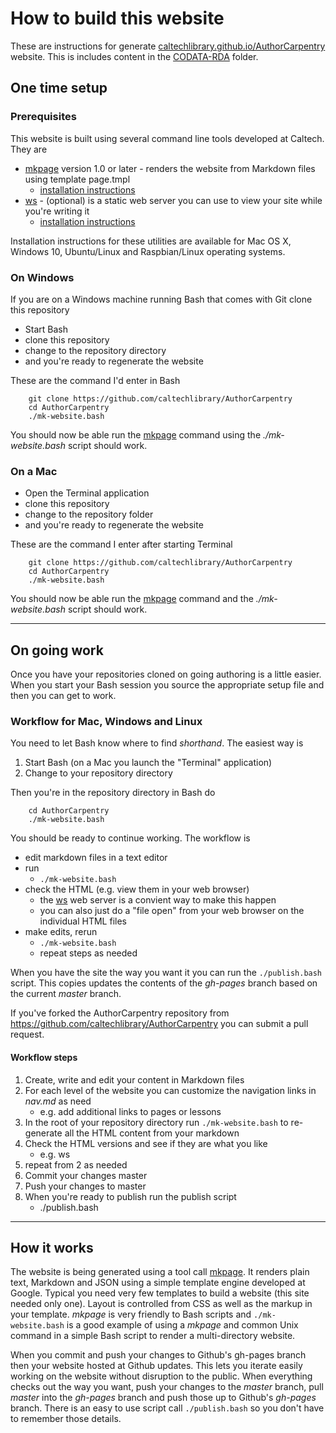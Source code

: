 

# How to build this website

These are instructions for generate [caltechlibrary.github.io/AuthorCarpentry](https://caltechlibrary.github.io/AuthorCarpentry) website.
This is includes content in the [CODATA-RDA](CODATA-RDA/) folder.

## One time setup

### Prerequisites

This website is built using several command line tools developed at Caltech. They are

+ [mkpage](https://caltechlibrary.github.io/mkpage) version 1.0 or later - renders the website from Markdown files using template page.tmpl
    + [installation instructions](https://caltechlibrary.github.io/mkpage/install.html)
+ [ws](https://caltechlibrary.github.io/ws) - (optional) is a static web server you can use to view your site while you're writing it
    + [installation instructions](https://caltechlibrary.github.io/ws/install.html)

Installation instructions for these utilities are available for Mac OS X, Windows 10, Ubuntu/Linux and Raspbian/Linux operating systems.


### On Windows

If you are on a Windows machine running Bash that comes with Git clone this repository

+ Start Bash
+ clone this repository
+ change to the repository directory
+ and you're ready to regenerate the website

These are the command I'd enter in Bash

```shell
    git clone https://github.com/caltechlibrary/AuthorCarpentry
    cd AuthorCarpentry
    ./mk-website.bash
```

You should now be able run the [mkpage](https://caltechlibrary.github.io/mkpage) command using the *./mk-website.bash* script should work.

### On a Mac

+ Open the Terminal application
+ clone this repository
+ change to the repository folder
+ and you're ready to regenerate the website

These are the command I enter after starting Terminal

```shell
    git clone https://github.com/caltechlibrary/AuthorCarpentry
    cd AuthorCarpentry
    ./mk-website.bash
```

You should now be able run the [mkpage](https://caltechlibrary.github.io/mkpage) command and the *./mk-website.bash* script should work.

---


## On going work

Once you have your repositories cloned on going authoring is a little easier. When you start
your Bash session you source the appropriate setup file and then you can get to work.

### Workflow for Mac, Windows and Linux

You need to let Bash know where to find *shorthand*. The easiest way is 

1. Start Bash (on a Mac you launch the "Terminal" application)
2. Change to your repository directory

Then you're in the repository directory in Bash do

```shell
    cd AuthorCarpentry
    ./mk-website.bash
```

You should be ready to continue working. The workflow is

+ edit markdown files in a text editor
+ run 
    + `./mk-website.bash`
+ check the HTML (e.g. view them in your web browser)
    + the [ws](https://caltechlibrary.github.io/ws) web server is a convient way to make this happen
    + you can also just do a "file open" from your web browser on the individual HTML files
+ make edits, rerun 
    + `./mk-website.bash`
    + repeat steps as needed

When you have the site the way you want it you can run the `./publish.bash` script. This copies updates the contents of the *gh-pages* branch based on the current *master* branch.

If you've forked the AuthorCarpentry repository from https://github.com/caltechlibrary/AuthorCarpentry you can submit a pull request.

#### Workflow steps

1. Create, write and edit your content in Markdown files
2. For each level of the website you can customize the navigation links in *nav.md* as need
    + e.g. add additional links to pages or lessons
3. In the root of your repository directory run `./mk-website.bash` to re-generate all the HTML content from your markdown
4. Check the HTML versions and see if they are what you like
    + e.g. ws
5. repeat from 2 as needed
6. Commit your changes master
7. Push your changes to master
8. When you're ready to publish run the publish script
    + ./publish.bash


---

## How it works

The website is being generated using a tool call [mkpage](https://caltechlibrary.github.io/mkpage). It renders plain text, Markdown 
and JSON using a simple template engine developed at Google.  Typical you need very few templates to build a website (this site 
needed only one). Layout is controlled from CSS as well as the markup in your template. *mkpage* is very friendly to Bash scripts
and `./mk-website.bash` is a good example of using a *mkpage* and common Unix command in a simple Bash script to render a 
multi-directory website.

When you commit and push your changes to Github's gh-pages branch then your website hosted at Github updates. This lets you iterate
easily working on the website without disruption to the public. When everything checks out the way you want, push your changes to 
the *master* branch, pull *master* into the *gh-pages* branch and push those up to Github's *gh-pages* branch. There is an easy
to use script call `./publish.bash` so you don't have to remember those details.

